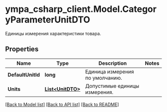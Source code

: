 # ympa_csharp_client.Model.CategoryParameterUnitDTO
Единицы измерения характеристики товара.

## Properties

Name | Type | Description | Notes
------------ | ------------- | ------------- | -------------
**DefaultUnitId** | **long** | Единица измерения по умолчанию. | 
**Units** | [**List&lt;UnitDTO&gt;**](UnitDTO.md) | Допустимые единицы измерения. | 

[[Back to Model list]](../README.md#documentation-for-models) [[Back to API list]](../README.md#documentation-for-api-endpoints) [[Back to README]](../README.md)

